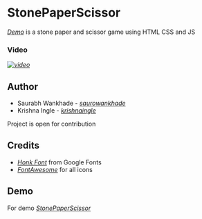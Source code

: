  # StonePaperScissor 

  _[Demo](https://stonepaperscissor-lovat.vercel.app/)_ is a stone paper and scissor game using HTML CSS and JS

  ### Video
 _[![video](https://github.com/saurowankhade/stonepaperscissor/assets/98818353/1ab3d5ec-0cdd-44c1-acc3-04330f86b213)](https://stonepaperscissor-lovat.vercel.app/)_


 ## Author
 + Saurabh Wankhade - _[saurowankhade](https://github.com/saurowankhade/)_
 + Krishna Ingle - _[krishnaingle](https://github.com/Krishna-ingle)_
   
Project is open for contribution

## Credits
+ _[Honk Font](https://fonts.google.com/specimen/Honk?query=Honk)_ from Google Fonts
+ _[FontAwesome](https://fontawesome.com/)_ for all icons

## Demo 

For demo _[StonePaperScissor](https://stonepaperscissor-lovat.vercel.app/)_
 
